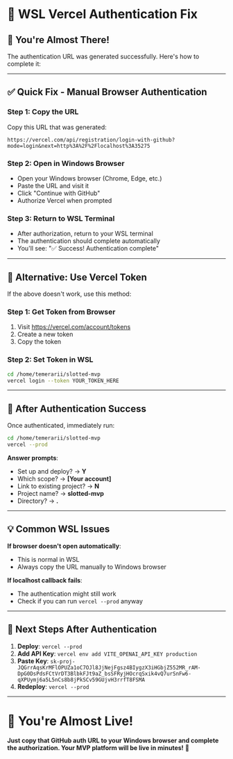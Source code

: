 # 🔧 WSL Vercel Authentication Fix

## 🎯 **You're Almost There!**

The authentication URL was generated successfully. Here's how to complete it:

---

## ✅ **Quick Fix - Manual Browser Authentication**

### **Step 1: Copy the URL**
Copy this URL that was generated:
```
https://vercel.com/api/registration/login-with-github?mode=login&next=http%3A%2F%2Flocalhost%3A35275
```

### **Step 2: Open in Windows Browser**
- Open your Windows browser (Chrome, Edge, etc.)
- Paste the URL and visit it
- Click "Continue with GitHub" 
- Authorize Vercel when prompted

### **Step 3: Return to WSL Terminal**
- After authorization, return to your WSL terminal
- The authentication should complete automatically
- You'll see: "✅ Success! Authentication complete"

---

## 🚀 **Alternative: Use Vercel Token**

If the above doesn't work, use this method:

### **Step 1: Get Token from Browser**
1. Visit https://vercel.com/account/tokens
2. Create a new token
3. Copy the token

### **Step 2: Set Token in WSL**
```bash
cd /home/temerarii/slotted-mvp
vercel login --token YOUR_TOKEN_HERE
```

---

## 🔄 **After Authentication Success**

Once authenticated, immediately run:
```bash
cd /home/temerarii/slotted-mvp
vercel --prod
```

**Answer prompts**:
- Set up and deploy? → **Y**
- Which scope? → **[Your account]**
- Link to existing project? → **N**
- Project name? → **slotted-mvp**
- Directory? → **.**

---

## 💡 **Common WSL Issues**

**If browser doesn't open automatically**:
- This is normal in WSL
- Always copy the URL manually to Windows browser

**If localhost callback fails**:
- The authentication might still work
- Check if you can run `vercel --prod` anyway

---

## 🎯 **Next Steps After Authentication**

1. **Deploy**: `vercel --prod`
2. **Add API Key**: `vercel env add VITE_OPENAI_API_KEY production`
3. **Paste Key**: `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`
4. **Redeploy**: `vercel --prod`

---

# 🚀 **You're Almost Live!**

**Just copy that GitHub auth URL to your Windows browser and complete the authorization. Your MVP platform will be live in minutes!** 🎉